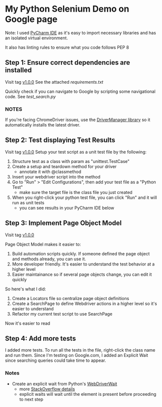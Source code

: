 # My Python Selenium Demo on Google page 

Note: I used [PyCharm IDE](https://www.jetbrains.com/pycharm/) as it's easy to import necessary libraries and has an isolated virtual environment.

It also has linting rules to ensure what you code follows PEP 8

## Step 1: Ensure correct dependencies are installed

Visit tag [v1.0.0](https://github.com/JoshuaTheEngineer/python_google/tree/v1.0.0-dependencies)
See the attached *requirements.txt*

Quickly check if you can navigate to Google by scripting some navigational code. See *test_search.py*

### NOTES
If you're facing ChromeDriver issues, use the [DriverManager library](https://stackoverflow.com/questions/60806988/selenium-error-this-version-of-chromedriver-only-supports-chrome-version-81-m) so it automatically installs the latest driver.

## Step 2: Test displaying Test Results

Visit tag [v1.0.0](https://github.com/JoshuaTheEngineer/python_google/tree/v1.0.1-unittest)
Setup your test script as a unit test file by the following:
1. Structure test as a class with param as "unittest.TestCase"
2. Create a setup and teardown method for your driver
    - annotate it with @classmethod 
3. Insert your webdriver script into the method
4. Go to "Run" > "Edit Configurations", then add your test file as a "Python Test"
    - make sure the target file is the class file you just created
5. When you right-click your python test file, you can click "Run" and it will run as unit tests
    - you can see results in your PyCharm IDE below

 
## Step 3: Implement Page Object Model
Visit tag [v1.0.0](https://github.com/JoshuaTheEngineer/python_google/tree/v1.1.0-POM)

Page Object Model makes it easier to: 
1. Build automation scripts quickly. If someone defined the page object and methods already, you can use it.
2. More developer friendly. It's easier to understand the test behavior at a higher level
3. Easier maintainance so if several page objects change, you can edit it quickly

So here's what I did:
1. Create a Locators file so centralize page object definitions
2. Create a SearchPage to define Webdriver actions in a higher level so it's easier to understand
3. Refactor my current test script to use SearchPage

Now it's easier to read

## Step 4: Add more tests
I added more tests. To run all the tests in the file, right-click the class name and run them.
Since I'm testing on Google.com, I added an Explicit Wait since searching queries could take time to appear.

### Notes
- Create an explicit wait from Python's [WebDriverWait](https://www.techbeamers.com/selenium-webdriver-waits-python/ )
    - more [StackOverflow details](https://stackoverflow.com/questions/26566799/wait-until-page-is-loaded-with-selenium-webdriver-for-python)
    - explicit waits will wait until the element is present before proceeding to next step 